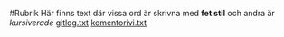 #Rubrik
Här finns text där vissa ord är skrivna med **fet stil** och andra är *kursiverade*
[gitlog.txt](https://github.com/Hanna432/ot_harjoitustyo/blob/master/laskarit/viikko1/gitlog.txt)
[komentorivi.txt](https://github.com/Hanna432/ot_harjoitustyo/blob/master/laskarit/viikko1/komentorivi.txt)
